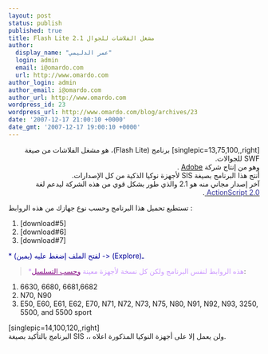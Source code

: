 ```yaml
---
layout: post
status: publish
published: true
title: Flash Lite 2.1 مشغل الفلاشات للجوال
author:
  display_name: "عمر الدليمي"
  login: admin
  email: i@omardo.com
  url: http://www.omardo.com
author_login: admin
author_email: i@omardo.com
author_url: http://www.omardo.com
wordpress_id: 23
wordpress_url: http://www.omardo.com/blog/archives/23
date: '2007-12-17 21:00:10 +0000'
date_gmt: '2007-12-17 19:00:10 +0000'
---
```

<p dir="rtl">[singlepic=13,75,100,,right] برنامج (Flash Lite)، هو مشغل الفلاشات من صيغة SWF للجوالات.<br />
وهو من إنتاج شركة <a href="http://ar.wikipedia.org/wiki/أدوبي">Adobe</a> .<br />
أنتج هذا البرنامج بصيغة SIS لأجهزة نوكيا الذكية من كل الإصدارات.<br />
آخر إصدار مجاني منه هو 2.1 والذي طور بشكل قوي من هذه الشركة ليدعم لغة <a title="لغة البرمجة أكشن سكربت تستخدم في برنامج الفلاش" href="http://en.wikipedia.org/wiki/ActionScript"><span style="color: #333399;">ActionScript 2.0</span></a><a href="http://ar.wikipedia.org/wiki/%D8%A3%D9%83%D8%B4%D9%86_%D8%B3%D9%83%D8%B1%D8%A8%D8%AA"> </a>.</p>
<p>تستطيع تحميل هذا البرنامج وحسب نوع جهازك من هذه الروابط :<!--more--></p>
<ol>
<li> [download#5]</li>
<li> [download#6]</li>
<li> [download#7]</li>
</ol>
<p><span style="color: #000099;">* لفتح الملف إضغط عليه (يمين) -&gt; (Explore)ـ</span></p>
<blockquote><p><span style="color: #cc99ff;">*هذه الروابط لنفس البرنامج ولكن كل نسخة لأجهزة معينة </span><span style="color: #800080;"><span style="text-decoration: underline;">وحسب التسلسل</span></span>:</p></blockquote>
<ol>
<li>6630, 6680, 6681,6682</li>
<li>N70, N90</li>
<li>E50, E60, E61, E62, E70, N71, N72, N73, N75, N80, N91, N92, N93, 3250, 5500, and 5500 sport</li>
</ol>
<p>[singlepic=14,100,120,,right]<br />
البرنامج بالتأكيد بصيغة SIS ،، ولن يعمل إلا على أجهزة النوكيا المذكورة اعلاه.<br />
<span style="color: #ffffff;">ـ </span></p>
